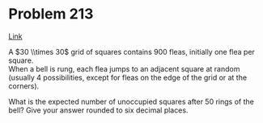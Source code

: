 # Problem 213

[Link](https://projecteuler.net/problem=213)

A $30 \\times 30$ grid of squares contains $900$ fleas, initially one flea per square.  
When a bell is rung, each flea jumps to an adjacent square at random (usually $4$ possibilities, except for fleas on the edge of the grid or at the corners).

What is the expected number of unoccupied squares after $50$ rings of the bell? Give your answer rounded to six decimal places.
